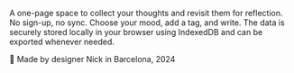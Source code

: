 A one-page space to collect your thoughts and revisit them for reflection. No sign-up, no sync. Choose your mood, add a tag, and write. The data is securely stored locally in your browser using IndexedDB and can be exported whenever needed.

🫰 Made by designer Nick in Barcelona, 2024
